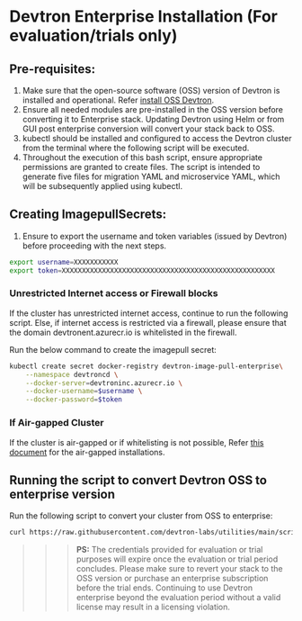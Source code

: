 # Devtron Enterprise Installation (For evaluation/trials only)

## Pre-requisites:
1. Make sure that the open-source software (OSS) version of Devtron is installed and operational. Refer [install OSS Devtron](https://docs.devtron.ai/install). 
2. Ensure all needed modules are pre-installed in the OSS version before converting it to Enterprise stack. Updating Devtron using Helm or from GUI post enterprise conversion will convert your stack back to OSS. 
3. kubectl should be installed and configured to access the Devtron cluster from the terminal where the following script will be executed. 
4. Throughout the execution of this bash script, ensure appropriate permissions are granted to create files. The script is intended to generate five files for migration YAML and microservice YAML, which will be subsequently applied using kubectl.

## Creating ImagepullSecrets:
1. Ensure to export the username and token variables (issued by Devtron) before proceeding with the next steps.
```bash
export username=XXXXXXXXXXX
export token=XXXXXXXXXXXXXXXXXXXXXXXXXXXXXXXXXXXXXXXXXXXXXXXXXXXXX
```
### Unrestricted Internet access or Firewall blocks
If the cluster has unrestricted internet access, continue to run the following script. Else, if internet access is restricted via a firewall, please ensure that the domain devtronent.azurecr.io is whitelisted in the firewall.

Run the below command to create the imagepull secret:
```bash
kubectl create secret docker-registry devtron-image-pull-enterprise\
    --namespace devtroncd \
    --docker-server=devtroninc.azurecr.io \
    --docker-username=$username \
    --docker-password=$token
```
### If Air-gapped Cluster 
If the cluster is air-gapped or if whitelisting is not possible, Refer [this document](https://docs.google.com/document/d/1JaLRniL0U6o54YpT3An2_6EsuuCk2CL9y0Qlira2pWc/edit?usp=sharing) for the air-gapped installations.


## Running the script to convert Devtron OSS to enterprise version
Run the following script to convert your cluster from OSS to enterprise:

```bash
curl https://raw.githubusercontent.com/devtron-labs/utilities/main/scripts/devtron-oss-to-ent/devtron-enterprise.sh -o devtron-enterprise.sh && bash devtron-enterprise.sh 
```


>>> **PS:** The credentials provided for evaluation or trial purposes will expire once the evaluation or trial period concludes. Please make sure to revert your stack to the OSS version or purchase an enterprise subscription before the trial ends. Continuing to use Devtron enterprise beyond the evaluation period without a valid license may result in a licensing violation.

